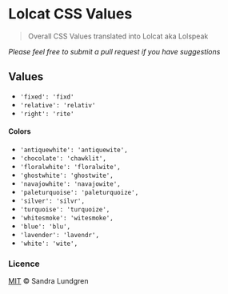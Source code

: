 # Lolcat CSS Values

> Overall CSS Values translated into Lolcat aka Lolspeak

_Please feel free to submit a pull request if you have suggestions_

## Values

* `'fixed': 'fixd'`
* `'relative': 'relativ'`
* `'right': 'rite'`


#### Colors

* `'antiquewhite': 'antiquewite',`
* `'chocolate': 'chawklit',`
* `'floralwhite': 'floralwite',`
* `'ghostwhite': 'ghostwite',`
* `'navajowhite': 'navajowite',`
* `'paleturquoise': 'paleturquoize',`
* `'silver': 'silvr',`
* `'turquoise': 'turquoize',`
* `'whitesmoke': 'witesmoke',`
* `'blue': 'blu',`
* `'lavender': 'lavendr',`
* `'white': 'wite',`


### Licence

[MIT](licence) © Sandra Lundgren
